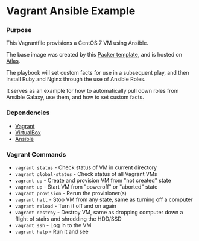 Vagrant Ansible Example
=

### Purpose
This Vagrantfile provisions a CentOS 7 VM using Ansible.

The base image was created by this [Packer template](https://github.com/erumble/packer-templates),
and is hosted on [Atlas](https://atlas.hashicorp.com/erumble/boxes/centos7-x64).

The playbook will set custom facts for use in a subsequent play, and then install Ruby and Nginx through the use of Ansible Roles.

It serves as an example for how to automatically pull down roles from Ansible Galaxy, use them, and how to set custom facts.

### Dependencies
* [Vagrant](https://www.vagrantup.com/)
* [VirtualBox](https://www.virtualbox.org/)
* [Ansible](https://www.ansible.com/)

### Vagrant Commands
* `vagrant status` - Check status of VM in current directory 
* `vagrant global-status` - Check status of all Vagrant VMs
* `vagrant up` - Create and provision VM from "not created" state
* `vagrant up` - Start VM from "poweroff" or "aborted" state
* `vagrant provision` - Rerun the provisioner(s)
* `vagrant halt` - Stop VM from any state, same as turning off a computer
* `vagrant reload` - Turn it off and on again
* `vagrant destroy` - Destroy VM, same as dropping computer down a flight of stairs and shredding the HDD/SSD
* `vagrant ssh` - Log in to the VM
* `vagrant help` - Run it and see
